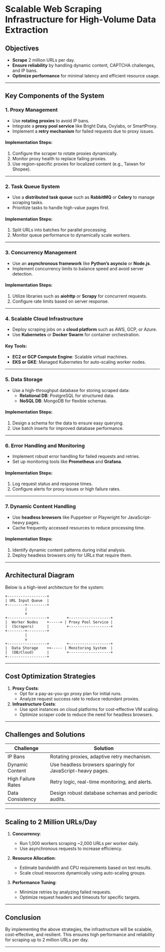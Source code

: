 
# Scalable Web Scraping Infrastructure for High-Volume Data Extraction

## Objectives

- **Scrape** 2 million URLs per day.
- **Ensure reliability** by handling dynamic content, CAPTCHA challenges, and IP bans.
- **Optimize performance** for minimal latency and efficient resource usage.

---

## Key Components of the System

### 1. **Proxy Management**
- Use **rotating proxies** to avoid IP bans.
- Integrate a **proxy pool service** like Bright Data, Oxylabs, or SmartProxy.
- Implement a **retry mechanism** for failed requests due to proxy issues.
  
#### Implementation Steps:
1. Configure the scraper to rotate proxies dynamically.
2. Monitor proxy health to replace failing proxies.
3. Use region-specific proxies for localized content (e.g., Taiwan for Shopee).

---

### 2. **Task Queue System**
- Use a **distributed task queue** such as **RabbitMQ** or **Celery** to manage scraping tasks.
- Prioritize tasks to handle high-value pages first.

#### Implementation Steps:
1. Split URLs into batches for parallel processing.
2. Monitor queue performance to dynamically scale workers.

---

### 3. **Concurrency Management**
- Use an **asynchronous framework** like **Python’s asyncio** or **Node.js**.
- Implement concurrency limits to balance speed and avoid server detection.

#### Implementation Steps:
1. Utilize libraries such as **aiohttp** or **Scrapy** for concurrent requests.
2. Configure rate limits based on server response.

---

### 4. **Scalable Cloud Infrastructure**
- Deploy scraping jobs on a **cloud platform** such as AWS, GCP, or Azure.
- Use **Kubernetes** or **Docker Swarm** for container orchestration.

#### Key Tools:
- **EC2 or GCP Compute Engine**: Scalable virtual machines.
- **EKS or GKE**: Managed Kubernetes for auto-scaling worker nodes.

---

### 5. **Data Storage**
- Use a high-throughput database for storing scraped data:
  - **Relational DB**: PostgreSQL for structured data.
  - **NoSQL DB**: MongoDB for flexible schemas.

#### Implementation Steps:
1. Design a schema for the data to ensure easy querying.
2. Use batch inserts for improved database performance.

---

### 6. **Error Handling and Monitoring**
- Implement robust error handling for failed requests and retries.
- Set up monitoring tools like **Prometheus** and **Grafana**.

#### Implementation Steps:
1. Log request status and response times.
2. Configure alerts for proxy issues or high failure rates.

---

### 7. **Dynamic Content Handling**
- Use **headless browsers** like Puppeteer or Playwright for JavaScript-heavy pages.
- Cache frequently accessed resources to reduce processing time.

#### Implementation Steps:
1. Identify dynamic content patterns during initial analysis.
2. Deploy headless browsers only for URLs that require them.

---

## Architectural Diagram

Below is a high-level architecture for the system:

```
+------------------+
| URL Input Queue  |
+--------+---------+
         |
         v
+------------------+        +-------------------+
|  Worker Nodes    +-----> | Proxy Pool Service |
|  (Scrapers)      |        +-------------------+
+--------+---------+
         |
         v
+------------------+        +-------------------+
|  Data Storage    +<----- | Monitoring System  |
|  (DB/Cloud)      |        +-------------------+
+------------------+
```

---

## Cost Optimization Strategies
1. **Proxy Costs**:
   - Opt for a pay-as-you-go proxy plan for initial runs.
   - Analyze request success rate to reduce redundant proxies.
2. **Infrastructure Costs**:
   - Use spot instances on cloud platforms for cost-effective VM scaling.
   - Optimize scraper code to reduce the need for headless browsers.

---

## Challenges and Solutions

| **Challenge**         | **Solution**                                              |
|------------------------|----------------------------------------------------------|
| IP Bans               | Rotating proxies, adaptive retry mechanism.              |
| Dynamic Content        | Use headless browsers sparingly for JavaScript-heavy pages. |
| High Failure Rates     | Retry logic, real-time monitoring, and alerts.           |
| Data Consistency       | Design robust database schemas and periodic audits.      |

---

## Scaling to 2 Million URLs/Day

1. **Concurrency**:
   - Run 1,000 workers scraping ~2,000 URLs per worker daily.
   - Use asynchronous requests to increase efficiency.

2. **Resource Allocation**:
   - Estimate bandwidth and CPU requirements based on test results.
   - Scale cloud resources dynamically using auto-scaling groups.

3. **Performance Tuning**:
   - Minimize retries by analyzing failed requests.
   - Optimize request headers and timeouts for specific targets.

---

## Conclusion

By implementing the above strategies, the infrastructure will be scalable, cost-effective, and resilient. This ensures high performance and reliability for scraping up to 2 million URLs per day.

---

